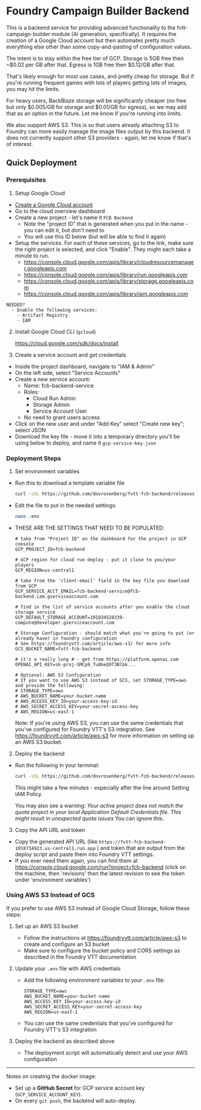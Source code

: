 # Foundry Campaign Builder Backend

This is a backend service for providing advanced functionality to the fvtt-campaign-builder module (AI generation, specifically).  It requires the creation of a Google Cloud account but then automates
pretty much everything else other than some copy-and-pasting of configuration values.

The intent is to stay within the free tier of GCP.  Storage is 5GB free then ~$0.02 per GB after that.  Egress is 1GB free then $0.12/GB after that.

That's likely enough for most use cases, and pretty cheap for storage.  But if you're running frequent games with lots of players getting lots of images, you may hit the limits.

For heavy users, BackBlaze storage will be significantly cheaper (no free but only $0.005/GB for storage and $0.01/GB for egress), so we may add that as an option in the future.  Let me know
if you're running into limits.

We also support AWS S3.  This is so that users already attaching S3 to Foundry can more easily manage the image files output by this backend.  It does not currently support other S3 providers - again, let me know if that's of interest.

## Quick Deployment
### Prerequisites

1. Setup Google Cloud

  - [Create a Google Cloud account](https://console.cloud.google.com/)
  - Go to the cloud overview dashboard
  - Create a new project - let's name it `FCB Backend`
    - Note the "project ID" that is generated when you put in the name - you can edit it, but don't need to
    - You will use this ID below (but will be able to find it again) 
  - Setup the services.  For each of these services, go to the link, make sure the right project is selected, and
    click "Enable".  They might each take a minute to run.
    - https://console.cloud.google.com/apis/library/cloudresourcemanager.googleapis.com
    - https://console.cloud.google.com/apis/library/run.googleapis.com
    - https://console.cloud.google.com/apis/library/storage.googleapis.com
    - https://console.cloud.google.com/apis/library/iam.googleapis.com

```
NEEDED?
  - Enable the following services:
    - Artifact Registry
    - IAM
```

2. Install Google Cloud CLI (`gcloud`)
    
    https://cloud.google.com/sdk/docs/install

3. Create a service account and get credentials
  - Inside the project dashboard, navigate to "IAM & Admin"
  - On the left side, select "Service Accounts"
  - Create a new service account:
    - Name: fcb-backend-service
    - Roles:
      - Cloud Run Admin
      - Storage Admin
      - Service Account User
    - No need to grant users access
  - Click on the new user and under "Add Key" select "Create new key"; select JSON
  - Download the key file - move it into a temporary directory you'll be using below to deploy, and name it `gcp-service-key.json`

### Deployment Steps
1. Set environment variables
  
  - Run this to download a template variable file
    ```sh
    curl -sSL https://github.com/dovrosenberg/fvtt-fcb-backend/releases/latest/download/env.template -o .env
    ```

  - Edit the file to put in the needed settings:
    ```sh
    nano .env
    ```

  - THESE ARE THE SETTINGS THAT NEED TO BE POPULATED:
    ```
    # take from "Project ID" on the dashboard for the project in GCP console
    GCP_PROJECT_ID=fcb-backend

    # GCP region for cloud run deploy - put it close to you/your players
    GCP_REGION=us-central1

    # take from the 'client-email' field in the key file you download from GCP
    GCP_SERVICE_ACCT_EMAIL=fcb-backend-service@fcb-backend.iam.gserviceaccount.com

    # find in the list of service accounts after you enable the cloud storage service
    GCP_DEFAULT_STORAGE_ACCOUNT=101834528339-compute@developer.gserviceaccount.com

    # Storage Configuration - should match what you're going to put (or already have) in foundry configuration
    # See https://foundryvtt.com/article/aws-s3/ for more info
    GCS_BUCKET_NAME=fvtt-fcb-backend

    # it's a really long # - get from https://platform.openai.com
    OPENAI_API_KEY=sk-proj-SMCp9_Tu0keQ9T3Blbk...

    # Optional: AWS S3 Configuration
    # If you want to use AWS S3 instead of GCS, set STORAGE_TYPE=aws and provide the following:
    # STORAGE_TYPE=aws
    # AWS_BUCKET_NAME=your-bucket-name
    # AWS_ACCESS_KEY_ID=your-access-key-id
    # AWS_SECRET_ACCESS_KEY=your-secret-access-key
    # AWS_REGION=us-east-1
    ```

    Note: If you're using AWS S3, you can use the same credentials that you've configured for Foundry VTT's S3 integration. See https://foundryvtt.com/article/aws-s3 for more information on setting up an AWS S3 bucket.

2. Deploy the backend
  - Run the following in your terminal:
    ```sh
    curl -sSL https://github.com/dovrosenberg/fvtt-fcb-backend/releases/latest/download/deploy-gcp.sh | bash
    ```

    This might take a few minutes - especially after the line around Setting IAM Policy.
    
    You may also see a warning: *Your active project does not match the quota project in your local Application Default Credentials file. This might result in unexpected quota issues*  You can ignore this.


3. Copy the API URL and token
  - Copy the generated API URL (like `https://fvtt-fcb-backend-1018734923.us-central1.run.app` ) and token that are output from the deploy script and paste them into Foundry VTT settings.
  - If you ever need them again, you can find them at https://console.cloud.google.com/run?project=fcb-backend (click on the machine, then 'revisions' then the latest revision to see the token under 'environment variables')

### Using AWS S3 Instead of GCS

If you prefer to use AWS S3 instead of Google Cloud Storage, follow these steps:

1. Set up an AWS S3 bucket
   - Follow the instructions at https://foundryvtt.com/article/aws-s3 to create and configure an S3 bucket
   - Make sure to configure the bucket policy and CORS settings as described in the Foundry VTT documentation

2. Update your `.env` file with AWS credentials
   - Add the following environment variables to your `.env` file:
     ```
     STORAGE_TYPE=aws
     AWS_BUCKET_NAME=your-bucket-name
     AWS_ACCESS_KEY_ID=your-access-key-id
     AWS_SECRET_ACCESS_KEY=your-secret-access-key
     AWS_REGION=us-east-1
     ```
   - You can use the same credentials that you've configured for Foundry VTT's S3 integration

3. Deploy the backend as described above
   - The deployment script will automatically detect and use your AWS configuration


---------------

Notes on creating the docker image:
- Set up a **GitHub Secret** for GCP service account key (`GCP_SERVICE_ACCOUNT_KEY`).
- On every `git push`, the backend will auto-deploy.

